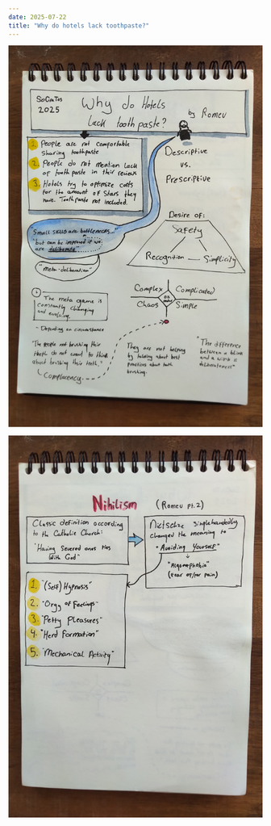 ```yaml
---
date: 2025-07-22
title: "Why do hotels lack toothpaste?"
---
```


![](./sketchnotes-nihilism-pt1.jpg)

![](./sketchnotes-nihilism-pt2.jpg)